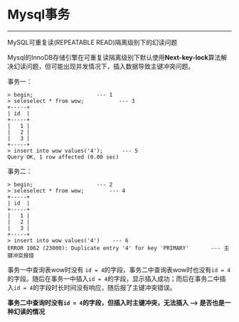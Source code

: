 # Mysql事务

---

MySQL可重复读(REPEATABLE READ)隔离级别下的幻读问题

Mysql的InnoDB存储引擎在可重复读隔离级别下默认使用**Next-key-lock**算法解决幻读问题，但可能出现并发情况下，插入数据导致主键冲突问题。

事务一：

~~~ mysql
> begin;					--- 1
> seleselect * from wow;		   --- 3
+-----+
| id  |
+-----+
|   1 |
|   2 |
|   3 |
+-----+
> insert into wow values('4');	    --- 5
Query OK, 1 row affected (0.00 sec)
~~~

事务二：

~~~ mysql
> begin;					--- 2
> seleselect * from wow;		--- 4
+-----+
| id  |
+-----+
|   1 |
|   2 |
|   3 |
+-----+
> insert into wow values('4')    --- 6
ERROR 1062 (23000): Duplicate entry '4' for key 'PRIMARY'		--- 主键冲突报错
~~~

事务一中查询表wow时没有 `id = 4`的字段，事务二中查询表wow时也没有`id = 4`的字段。随后在事务一中插入`id = 4`的字段，显示插入成功；而后在事务二中插入`id = 4`的字段时长时间没有响应，随后报了主键冲突错误。

**事务二中查询时没有`id = 4`的字段，但插入时主键冲突，无法插入 --> 是否也是一种幻读的情况**

